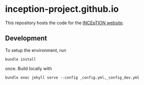 # inception-project.github.io

This repository hosts the code for the [INCEpTION website](https://inception-project.github.io/).

## Development

To setup the environment, run

    bundle install

once. Build locally with 

    bundle exec jekyll serve --config _config.yml,_config_dev.yml
